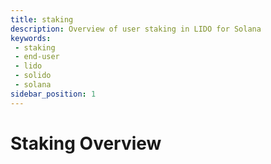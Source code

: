 ```yaml
---
title: staking
description: Overview of user staking in LIDO for Solana
keywords:
 - staking
 - end-user
 - lido
 - solido
 - solana
sidebar_position: 1
---
```


# Staking Overview
